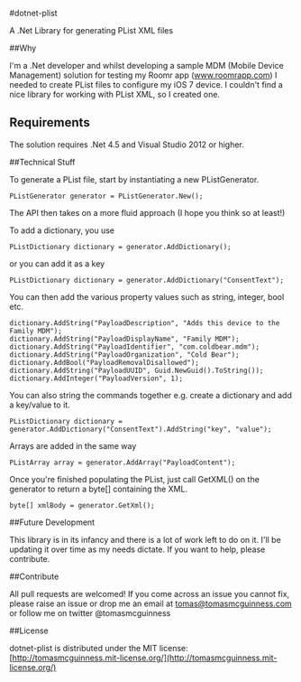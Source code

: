 #dotnet-plist

A .Net Library for generating PList XML files

##Why

I'm a .Net developer and whilst developing a sample MDM (Mobile Device Management) solution for testing my Roomr app (www.roomrapp.com) I needed to create PList files to configure my iOS 7 device. I couldn't find a nice library for working with PList XML, so I created one.

## Requirements

The solution requires .Net 4.5 and Visual Studio 2012 or higher.

##Technical Stuff

To generate a PList file, start by instantiating a new PListGenerator.

    PListGenerator generator = PListGenerator.New();

The API then takes on a more fluid approach (I hope you think so at least!)

To add a dictionary, you use 

	PListDictionary dictionary = generator.AddDictionary();

or you can add it as a key

	PListDictionary dictionary = generator.AddDictionary("ConsentText");

You can then add the various property values such as string, integer, bool etc.

	dictionary.AddString("PayloadDescription", "Adds this device to the Family MDM");
    dictionary.AddString("PayloadDisplayName", "Family MDM");
    dictionary.AddString("PayloadIdentifier", "com.coldbear.mdm");
    dictionary.AddString("PayloadOrganization", "Cold Bear");
    dictionary.AddBool("PayloadRemovalDisallowed");
    dictionary.AddString("PayloadUUID", Guid.NewGuid().ToString());
    dictionary.AddInteger("PayloadVersion", 1);

You can also string the commands together e.g. create a dictionary and add a key/value to it.

	PListDictionary dictionary = generator.AddDictionary("ConsentText").AddString("key", "value");

Arrays are added in the same way

 	PListArray array = generator.AddArray("PayloadContent");

Once you're finished populating the PList, just call GetXML() on the generator to return a byte[] containing the XML.

	byte[] xmlBody = generator.GetXml();

##Future Development

This library is in its infancy and there is a lot of work left to do on it. I'll be updating it over time as my needs dictate. If you want to help, please contribute.

##Contribute

All pull requests are welcomed! If you come across an issue you cannot fix, please raise an issue or drop me an email at tomas@tomasmcguinness.com or follow me on twitter @tomasmcguinness

##License

dotnet-plist is distributed under the MIT license: [http://tomasmcguinness.mit-license.org/](http://tomasmcguinness.mit-license.org/)
